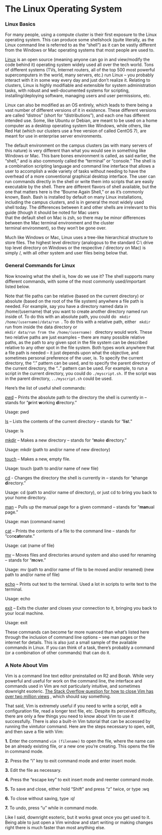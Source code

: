# **The Linux Operating System**

### Linux Basics
For many people, using a compute cluster is their first exposure to the Linux operating system. This can produce some shellshock
(quite literally, as the Linux command line is referred to as the “shell”) as it can be vastly different from the Windows or Mac
operating systems that most people are used to.

[<ins>Linux</ins>](https://github.com/torvalds/linux) is an open source (meaning anyone can go in and view/modify the code behind
it) operating system widely used all over the tech world. Tons of different systems (TVs, Internet routers, all of the top 500
most powerful supercomputers in the world, many servers, etc.) run Linux – you probably interact with it in some way every day
and just don’t realize it. Relating to clusters, Linux is highly modifiable and extensible for system administration tasks, with
robust and well-documented systems for scripting, installing/deploying software, managing users and user permissions, etc.

Linux can also be modified as an OS entirely, which leads to there being a vast number of different versions of it in existence.
These different versions are called “distros” (short for “distributions”), and each one has different intended use. Some, like
Ubuntu or Debian, are meant to be used on a home computer as a desktop operating system like Windows, while others, like Red Hat
(which our clusters use a free version of called CentOS 7), are meant for use in enterprise server environments.

The default environment on the campus clusters (as with many servers of this nature) is very different than what you would see in
something like Windows or Mac. This bare bones environment is called, as said earlier, the “shell,” and is also commonly called
the “terminal” or “console.” The shell is a combination scripting language and command line interface that allows a user to
accomplish a wide variety of tasks without needing to have the overhead of a more conventional graphical desktop interface. The
user can run commands directly in the shell or write them into scripts that are easily executable by the shell. There are
different flavors of shell available, but the one that matters here is the “Bourne Again Shell,” or as it’s commonly known, Bash.
Bash is installed by default on many Linux installations, including the campus clusters, and is in general the most widely used  
shell today. The differences between it and other shells are irrelevant to this guide (though it should be noted for Mac users   
that the default shell on Mac is zsh, so there may be minor differences between the Mac terminal environment and the cluster     
terminal environment), so they won’t be gone over.                                                                               
                                                                                                                                 
Much like Windows or Mac, Linux uses a tree-like hierarchical structure to store files. The highest level directory (analogous to
the standard C:\ drive top level directory on Windows or the respective / directory on Mac) is simply /, with all other system 
and user files being below that.

### General Commands for Linux
Now knowing what the shell is, how do we use it? The shell supports many different commands, with some of the most commonly
used/important listed below.

Note that file paths can be relative (based on the current directory) or absolute (based on the root of the file system) anywhere
a file path is needed. For example, say you have a directory named data in /home/(username) that you want to create another
directory named run inside of. To do this with an absolute path, you could do <code> mkdir /home/(username)/data/run </code>. To 
do this with a relative path, either <code> mkdir </code> run from inside the data directory or <code> mkdir data/run from the 
/home/(username) </code> directory would work. These two relative paths are just examples – there are many possible relative 
paths, as the path to any given spot in the file system can be described relative to any other spot in the file system. Both types
work anywhere that a file path is needed – it just depends upon what the objective, and sometimes personal preference of the user,
is. To specify the current directory, the “.” pattern can be used, and to specify the parent directory of the current directory, 
the “..” pattern can be used. For example, to run a script in the current directory, you could do <code>./myscript.sh.</code> If 
the script was in the parent directory, <code>../myscript.sh</code> could be used.

Here’s the list of useful shell commands:

[<ins>pwd</ins>](https://man7.org/linux/man-pages/man1/pwd.1.html) – Prints the absolute path to the directory the shell is 
currently in – stands for “**p**rint **w**orking **d**irectory.”

Usage: pwd

[<ins>ls</ins>](https://man7.org/linux/man-pages/man1/ls.1.html) – Lists the contents of the current directory – stands for
“**l**i**s**t.”

Usage: ls

[<ins>mkdir</ins>](https://man7.org/linux/man-pages/man1/mkdir.1.html) – Makes a new directory – stands for “**m**ake 
**d**irectory.”

Usage: mkdir (path to and/or name of new directory)

[<ins>touch</ins>](https://man7.org/linux/man-pages/man1/touch.1.html) – Makes a new, empty file.

Usage: touch (path to and/or name of new file)

[<ins>cd</ins>](https://man7.org/linux/man-pages/man1/cd.1p.html) - Changes the directory the shell is currently in – stands for
“**c**hange **d**irectory.”

Usage: cd (path to and/or name of directory), or just cd to bring you back to your home directory.

[<ins>man</ins>](https://man7.org/linux/man-pages/man1/man.1.html) – Pulls up the manual page for a given command – stands for 
“**man**ual page.”

Usage: man (command name)

[<ins>cat</ins>](https://man7.org/linux/man-pages/man1/cat.1.html) – Prints the contents of a file to the command line – stands 
for “con**cat**enate.”

Usage: cat (name of file)

[<ins>mv</ins>](https://man7.org/linux/man-pages/man1/mv.1.html) – Moves files and directories around system and also used for
renaming – stands for “**m**o**v**e.”

Usage: mv (path to and/or name of file to be moved and/or renamed) (new path to and/or name of file)

[<ins>echo</ins>](https://man7.org/linux/man-pages/man1/echo.1.html) – Prints out text to the terminal. Used a lot in scripts to 
write text to the terminal.

Usage: echo

[<ins>exit</ins>](https://man7.org/linux/man-pages/man3/exit.3.html) – Exits the cluster and closes your connection to it, 
bringing you back to your local machine.

Usage: exit

These commands can become far more nuanced than what’s listed here through the inclusion of command line options – see man pages
or the internet for details. This is also just a small sample of the available commands in Linux. If you can think of a task,
there’s probably a command (or a combination of other commands) that can do it.

### A Note About Vim
Vim is a command line text editor preinstalled on R2 and Borah. While very powerful and useful for work on the command line, the
interface and commands used in Vim are not particularly intuitive, and sometimes downright esoteric.
[<ins>The Stack Overflow question for how to close Vim has over two million views</ins>](https://stackoverflow.com/questions/11828270/how-do-i-exit-the-vim-editor)
, which should say something.

That said, Vim is extremely useful if you need to write a script, edit a configuration file, read a longer text file, etc. Despite
its perceived difficulty, there are only a few things you need to know about Vim to use it successfully. There is also a built-in
Vim tutorial that can be accessed by running the vimtutor command. Here are the steps necessary to open, edit, and then save a
file with Vim:

**1.** Enter the command <code>vim (filename)</code> to open the file, where the name can be an already existing file, or a new
one you’re creating. This opens the file in command mode.

**2.** Press the “i” key to exit command mode and enter insert mode.

**3.** Edit the file as necessary.

**4.** Press the “escape key” to exit insert mode and reenter command mode.

**5.** To save and close, either hold “Shift” and press “z” twice, or type :wq

**6.** To close without saving, type :q!

**7.** To undo, press “u” while in command mode.

Like I said, downright esoteric, but it works great once you get used to it. Being able to just open a Vim window and start
writing or making changes right there is much faster than most anything else.
